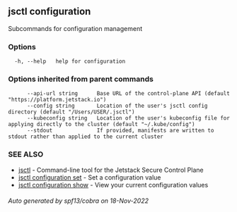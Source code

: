 ## jsctl configuration

Subcommands for configuration management

### Options

```
  -h, --help   help for configuration
```

### Options inherited from parent commands

```
      --api-url string      Base URL of the control-plane API (default "https://platform.jetstack.io")
      --config string       Location of the user's jsctl config directory (default "/Users/USER/.jsctl")
      --kubeconfig string   Location of the user's kubeconfig file for applying directly to the cluster (default "~/.kube/config")
      --stdout              If provided, manifests are written to stdout rather than applied to the current cluster
```

### SEE ALSO

* [jsctl](jsctl.md)	 - Command-line tool for the Jetstack Secure Control Plane
* [jsctl configuration set](jsctl_configuration_set.md)	 - Set a configuration value
* [jsctl configuration show](jsctl_configuration_show.md)	 - View your current configuration values

###### Auto generated by spf13/cobra on 18-Nov-2022
